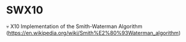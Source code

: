 # SWX10

:skull:
X10 Implementation of the Smith-Waterman Algorithm (https://en.wikipedia.org/wiki/Smith%E2%80%93Waterman_algorithm)
